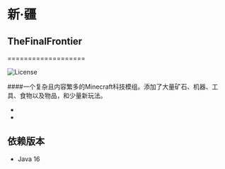 
# 新·疆
## TheFinalFrontier
===================

![License](https://img.shields.io/badge/License-MIT-brightgreen.svg)

####一个复杂且内容繁多的Minecraft科技模组。添加了大量矿石、机器、工具、食物以及物品，和少量新玩法。

* [未来展望]: #已经挖掘出来的想法。
* [交流群组]: #腾讯QQ群聊

## 依赖版本
* Java 16


